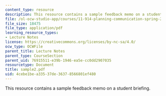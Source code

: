 ```yaml
---
content_type: resource
description: This resource contains a sample feedback memo on a student briefing.
file: /ol-ocw-studio-app/courses/11-914-planning-communication-spring-2007/4cebe1bea33537de36378566801ef480_sample2.pdf
file_size: 18475
file_type: application/pdf
learning_resource_types:
- Lecture Notes
license: https://creativecommons.org/licenses/by-nc-sa/4.0/
ocw_type: OCWFile
parent_title: Lecture Notes
parent_type: CourseSection
parent_uid: 76915511-e39b-1946-ea5e-cc0dd2907035
resourcetype: Document
title: sample2.pdf
uid: 4cebe1be-a335-37de-3637-8566801ef480
---
```

This resource contains a sample feedback memo on a student briefing.